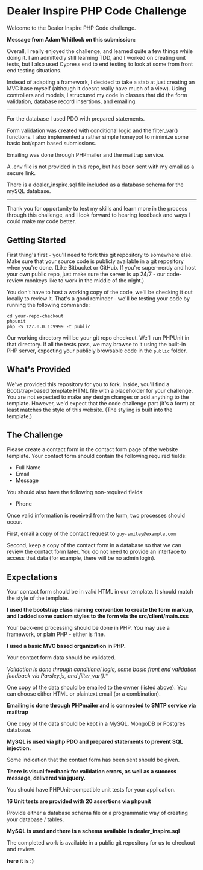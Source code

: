 # Dealer Inspire PHP Code Challenge

Welcome to the Dealer Inspire PHP Code challenge.

**Message from Adam Whitlock on this submission:**

Overall, I really enjoyed the challenge, and learned quite a few things while doing it. I am admittedly still learning TDD,
and I worked on creating unit tests, but I also used Cypress end to end testing to look at some from front end testing situations.

Instead of adapting a framework, I decided to take a stab at just creating an MVC base myself (although it doesnt really have much of a view).
Using controllers and models, I structured my code in classes that did the form validation, database record insertions, and emailing.

---

For the database I used  PDO with prepared statements.

Form validation was created with conditional logic and the filter_var() functions. I also implemented a rather simple honeypot to minimize some basic bot/spam based submissions.

Emailing was done through PHPmailer and the mailtrap service.

A .env file is not provided in this repo, but has been sent with my email as a secure link.

There is a dealer_inspire.sql file included as a database schema for the mySQL database.

---

Thank you for opportunity to test my skills and learn more in the process through this challenge, and I look
forward to hearing feedback and ways I could make my code better.


## Getting Started

First thing's first - you'll need to fork this git repository to somewhere else. 
Make sure that your source code is publicly available in a git repository when 
you're done.  (Like Bitbucket or GitHub.  If you're super-nerdy and host your 
own public repo, just make sure the server is up 24/7 - our code-review monkeys
like to work in the middle of the night.)  

You don't have to host a working copy of the code, we'll be checking it out locally 
to review it.  That's a good reminder - we'll be testing your code by running the following
commands:

```
cd your-repo-checkout
phpunit
php -S 127.0.0.1:9999 -t public
```

Our working directory will be your git repo checkout.  We'll run PHPUnit in that directory.
If all the tests pass, we may browse to it using the built-in PHP server, expecting
your publicly browsable code in the `public` folder.

## What's Provided

We've provided this repository for you to fork.  Inside, you'll find a Bootstrap-based 
template HTML file with a placeholder for your challenge.  You are not expected to make any
design changes or add anything to the template.  However, we'd expect that the code challenge part
(it's a form) at least matches the style of this website. (The styling is built into the 
template.)

## The Challenge

Please create a contact form in the contact form page of the website template.  Your contact
form should contain the following required fields:

- Full Name
- Email
- Message

You should also have the following non-required fields:

- Phone

Once valid information is received from the form, two processes should occur.

First, email a copy of the contact request to `guy-smiley@example.com`

Second, keep a copy of the contact form in a database so that we can review the contact form later. 
You do not need to provide an interface to access that data (for example, there will be no admin login).

## Expectations

Your contact form should be in valid HTML in our template. It should match the style of the template.

**I used the bootstrap class naming convention to create the form markup, and I added some custom styles to the form via the src/client/main.css** 

Your back-end processing should be done in PHP. You may use a framework, or plain PHP - either is fine.

**I used a basic MVC based organization in PHP.**

Your contact form data should be validated.

*Validation is done through conditional logic, some basic front end validation feedback via Parsley.js, and filter_var().**

One copy of the data should be emailed to the owner (listed above).  You can choose either HTML or plaintext email (or a combination).

**Emailing is done through PHPmailer and is connected to SMTP service via mailtrap**

One copy of the data should be kept in a MySQL, MongoDB or Postgres database.

**MySQL is used via php PDO and prepared statements to prevent SQL injection.**

Some indication that the contact form has been sent should be given.

**There is visual feedback for validation errors, as well as a success message, delivered via jquery.**

You should have PHPUnit-compatible unit tests for your application.

**16 Unit tests are provided with 20 assertions via phpunit**

Provide either a database schema file or a programmatic way of creating your database / tables.
 
**MySQL is used and there is a schema available in dealer_inspire.sql**
 
The completed work is available in a public git repository for us to checkout and review.

**here it is :)**